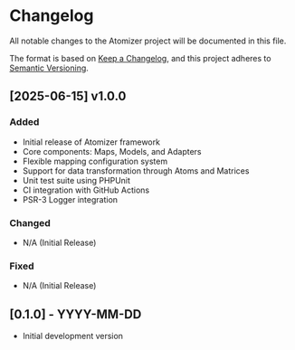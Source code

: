 # Changelog

All notable changes to the Atomizer project will be documented in this file.

The format is based on [Keep a Changelog](https://keepachangelog.com/en/1.0.0/),
and this project adheres to [Semantic Versioning](https://semver.org/spec/v2.0.0.html).

## [2025-06-15] v1.0.0

### Added
- Initial release of Atomizer framework
- Core components: Maps, Models, and Adapters
- Flexible mapping configuration system
- Support for data transformation through Atoms and Matrices
- Unit test suite using PHPUnit
- CI integration with GitHub Actions
- PSR-3 Logger integration

### Changed
- N/A (Initial Release)

### Fixed
- N/A (Initial Release)

## [0.1.0] - YYYY-MM-DD

- Initial development version